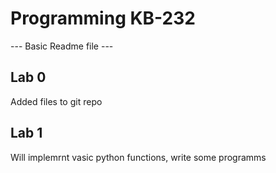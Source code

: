 # Programming KB-232

--- Basic Readme file ---

## Lab 0
Added files to git repo

## Lab 1
Will implemrnt vasic python functions, write some programms